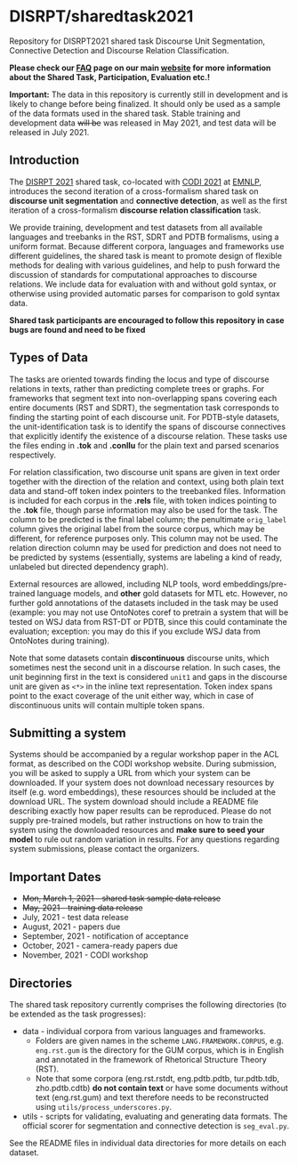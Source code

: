 # DISRPT/sharedtask2021

Repository for DISRPT2021 shared task Discourse Unit Segmentation, Connective Detection and Discourse Relation Classification.

**Please check our [FAQ](https://sites.google.com/georgetown.edu/disrpt2021/faq?authuser=0) page on our main [website](
https://sites.google.com/georgetown.edu/disrpt2021) for more information about the Shared Task, Participation, Evaluation etc.!**

**Important:** The data in this repository is currently still in development and is likely to change before being finalized. It should only be used as a sample of the data formats used in the shared task. Stable training and development data ~~will be~~ was released in May 2021, and test data will be released in July 2021.

## Introduction

The [DISRPT 2021](https://sites.google.com/georgetown.edu/disrpt2021) shared task, co-located with [CODI 2021](https://sites.google.com/view/codi-2021/) at [EMNLP](https://2021.emnlp.org/), introduces the second iteration of a cross-formalism shared task on **discourse unit segmentation** and **connective detection**, as well as the first iteration of a cross-formalism **discourse relation classification** task. 

We provide training, development and test datasets from all available languages and treebanks in the RST, SDRT and PDTB formalisms, using a uniform format. Because different corpora, languages and frameworks use different guidelines, the shared task is meant to promote design of flexible methods for dealing with various guidelines, and help to push forward the discussion of standards for computational approaches to discourse relations. We include data for evaluation with and without gold syntax, or otherwise using provided automatic parses for comparison to gold syntax data.

**Shared task participants are encouraged to follow this repository in case bugs are found and need to be fixed** 

## Types of Data

The tasks are oriented towards finding the locus and type of discourse relations in texts, rather than predicting complete trees or graphs. For frameworks that segment text into non-overlapping spans covering each entire documents (RST and SDRT), the segmentation task corresponds to finding the starting point of each discourse unit. For PDTB-style datasets, the unit-identification task is to identify the spans of discourse connectives that explicitly identify the existence of a discourse relation. These tasks use the files ending in **.tok** and **.conllu** for the plain text and parsed scenarios respectively.

For relation classification, two discourse unit spans are given in text order together with the direction of the relation and context, using both plain text data and stand-off token index pointers to the treebanked files. Information is included for each corpus in the **.rels** file, with token indices pointing to the **.tok** file, though parse information may also be used for the task. The column to be predicted is the final label column; the penultimate `orig_label` column gives the original label from the source corpus, which may be different, for reference purposes only. This column may not be used. The relation direction column may be used for prediction and does not need to be predicted by systems (essentially, systems are labeling a kind of ready, unlabeled but directed dependency graph).

External resources are allowed, including NLP tools, word embeddings/pre-trained language models, and **other** gold datasets for MTL etc. However, no further gold annotations of the datasets included in the task may be used (example: you may not use OntoNotes coref to pretrain a system that will be tested on WSJ data from RST-DT or PDTB, since this could contaminate the evaluation; exception: you may do this if you exclude WSJ data from OntoNotes during training).

Note that some datasets contain **discontinuous** discourse units, which sometimes nest the second unit in a discourse relation. In such cases, the unit beginning first in the text is considered `unit1` and gaps in the discourse unit are given as `<*>` in the inline text representation. Token index spans point to the exact coverage of the unit either way, which in case of discontinuous units will contain multiple token spans.

## Submitting a system

Systems should be accompanied by a regular workshop paper in the ACL format, as described on the CODI workshop website. During submission, you will be asked to supply a URL from which your system can be downloaded. If your system does not download necessary resources by itself (e.g. word embeddings), these resources should be included at the download URL. The system download should include a README file describing exactly how paper results can be reproduced. Please do not supply pre-trained models, but rather instructions on how to train the system using the downloaded resources and **make sure to seed your model** to rule out random variation in results. For any questions regarding system submissions, please contact the organizers.

## Important Dates

  * ~~Mon, March 1, 2021 - shared task sample data release~~
  * ~~May, 2021 - training data release~~
  * July, 2021 - test data release
  * August, 2021 - papers due
  * September, 2021 - notification of acceptance
  * October, 2021 - camera-ready papers due
  * November, 2021 - CODI workshop

## Directories

The shared task repository currently comprises the following directories (to be extended as the task progresses):

  * data - individual corpora from various languages and frameworks. 
    * Folders are given names in the scheme `LANG.FRAMEWORK.CORPUS`, e.g. `eng.rst.gum` is the directory for the GUM corpus, which is in English and annotated in the framework of Rhetorical Structure Theory (RST).
    * Note that some corpora (eng.rst.rstdt, eng.pdtb.pdtb, tur.pdtb.tdb, zho.pdtb.cdtb) **do not contain text** or have some documents without text (eng.rst.gum) and text therefore needs to be reconstructed using `utils/process_underscores.py`.
  * utils - scripts for validating, evaluating and generating data formats. The official scorer for segmentation and connective detection is `seg_eval.py`.

See the README files in individual data directories for more details on each dataset.

